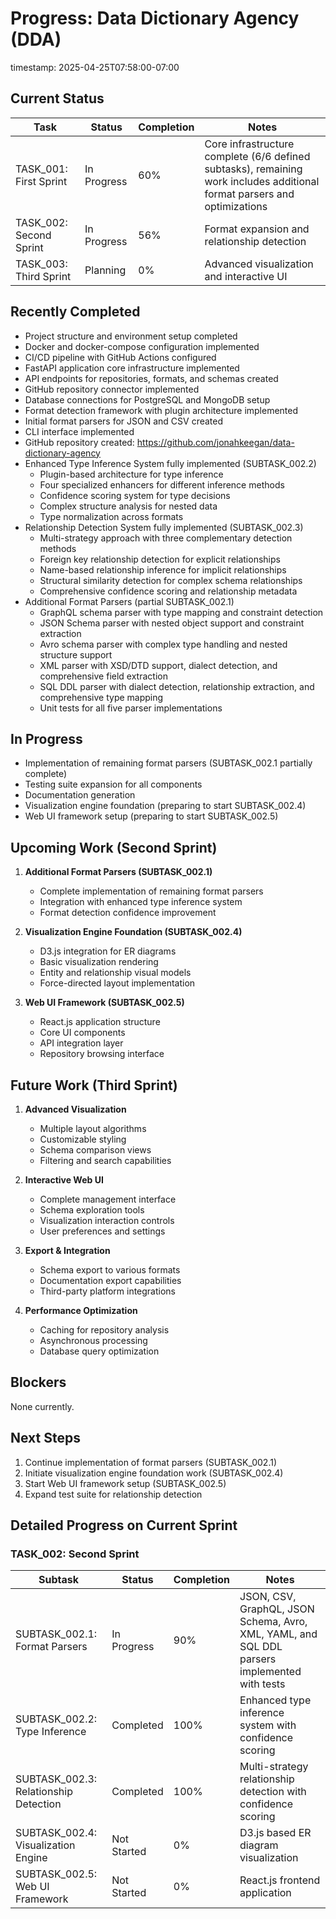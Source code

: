 # Progress: Data Dictionary Agency (DDA)
timestamp: 2025-04-25T07:58:00-07:00

## Current Status

| Task                   | Status      | Completion | Notes                                      |
|------------------------|-------------|------------|-------------------------------------------|
| TASK_001: First Sprint | In Progress | 60%        | Core infrastructure complete (6/6 defined subtasks), remaining work includes additional format parsers and optimizations |
| TASK_002: Second Sprint | In Progress | 56%        | Format expansion and relationship detection |
| TASK_003: Third Sprint | Planning    | 0%         | Advanced visualization and interactive UI |

## Recently Completed

- Project structure and environment setup completed
- Docker and docker-compose configuration implemented
- CI/CD pipeline with GitHub Actions configured
- FastAPI application core infrastructure implemented
- API endpoints for repositories, formats, and schemas created
- GitHub repository connector implemented
- Database connections for PostgreSQL and MongoDB setup
- Format detection framework with plugin architecture implemented
- Initial format parsers for JSON and CSV created
- CLI interface implemented
- GitHub repository created: https://github.com/jonahkeegan/data-dictionary-agency
- Enhanced Type Inference System fully implemented (SUBTASK_002.2)
  - Plugin-based architecture for type inference
  - Four specialized enhancers for different inference methods
  - Confidence scoring system for type decisions
  - Complex structure analysis for nested data
  - Type normalization across formats
- Relationship Detection System fully implemented (SUBTASK_002.3)
  - Multi-strategy approach with three complementary detection methods
  - Foreign key relationship detection for explicit relationships
  - Name-based relationship inference for implicit relationships
  - Structural similarity detection for complex schema relationships
  - Comprehensive confidence scoring and relationship metadata
- Additional Format Parsers (partial SUBTASK_002.1)
  - GraphQL schema parser with type mapping and constraint detection
  - JSON Schema parser with nested object support and constraint extraction
  - Avro schema parser with complex type handling and nested structure support
  - XML parser with XSD/DTD support, dialect detection, and comprehensive field extraction
  - SQL DDL parser with dialect detection, relationship extraction, and comprehensive type mapping
  - Unit tests for all five parser implementations

## In Progress

- Implementation of remaining format parsers (SUBTASK_002.1 partially complete)
- Testing suite expansion for all components
- Documentation generation
- Visualization engine foundation (preparing to start SUBTASK_002.4)
- Web UI framework setup (preparing to start SUBTASK_002.5)

## Upcoming Work (Second Sprint)

1. **Additional Format Parsers (SUBTASK_002.1)**
   - Complete implementation of remaining format parsers
   - Integration with enhanced type inference system
   - Format detection confidence improvement

2. **Visualization Engine Foundation (SUBTASK_002.4)**
   - D3.js integration for ER diagrams
   - Basic visualization rendering
   - Entity and relationship visual models
   - Force-directed layout implementation

3. **Web UI Framework (SUBTASK_002.5)**
   - React.js application structure
   - Core UI components
   - API integration layer
   - Repository browsing interface

## Future Work (Third Sprint)

1. **Advanced Visualization**
   - Multiple layout algorithms
   - Customizable styling
   - Schema comparison views
   - Filtering and search capabilities

2. **Interactive Web UI**
   - Complete management interface
   - Schema exploration tools
   - Visualization interaction controls
   - User preferences and settings

3. **Export & Integration**
   - Schema export to various formats
   - Documentation export capabilities
   - Third-party platform integrations

4. **Performance Optimization**
   - Caching for repository analysis
   - Asynchronous processing
   - Database query optimization

## Blockers

None currently.

## Next Steps

1. Continue implementation of format parsers (SUBTASK_002.1)
2. Initiate visualization engine foundation work (SUBTASK_002.4)
3. Start Web UI framework setup (SUBTASK_002.5)
4. Expand test suite for relationship detection

## Detailed Progress on Current Sprint

### TASK_002: Second Sprint

| Subtask                        | Status      | Completion | Notes                                      |
|--------------------------------|-------------|------------|-------------------------------------------|
| SUBTASK_002.1: Format Parsers  | In Progress | 90%        | JSON, CSV, GraphQL, JSON Schema, Avro, XML, YAML, and SQL DDL parsers implemented with tests |
| SUBTASK_002.2: Type Inference  | Completed   | 100%       | Enhanced type inference system with confidence scoring |
| SUBTASK_002.3: Relationship Detection | Completed | 100% | Multi-strategy relationship detection with confidence scoring |
| SUBTASK_002.4: Visualization Engine | Not Started | 0% | D3.js based ER diagram visualization |
| SUBTASK_002.5: Web UI Framework | Not Started | 0% | React.js frontend application |
